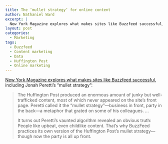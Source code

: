 ```yaml
---
title: The ‘mullet strategy’ for online content
author: Nathaniel Ward
excerpt: |
  New York Magazine explores what makes sites like Buzzfeed successful, including Jonah Peretti's "mullet strategy."
layout: post
categories:
  - Marketing
tags:
  - Buzzfeed
  - Content marketing
  - Data
  - Huffington Post
  - Online marketing
---
```

[New York Magazine explores what makes sites like Buzzfeed successful][1], including Jonah Peretti’s “mullet strategy”:

> The Huffington Post produced an enormous amount of junky but well-trafficked content, most of which never appeared on the site’s front page. Peretti called it the “mullet strategy”—business in front, party in the back—a metaphor that grated on some of his colleagues. …
> 
> It turns out Peretti’s vaunted algorithm revealed an obvious truth: People like upbeat, even childlike content. That’s why BuzzFeed practices its own version of the Huffington Post’s mullet strategy—though now the party is all up front.

 [1]: http://nymag.com/news/features/buzzfeed-2013-4/